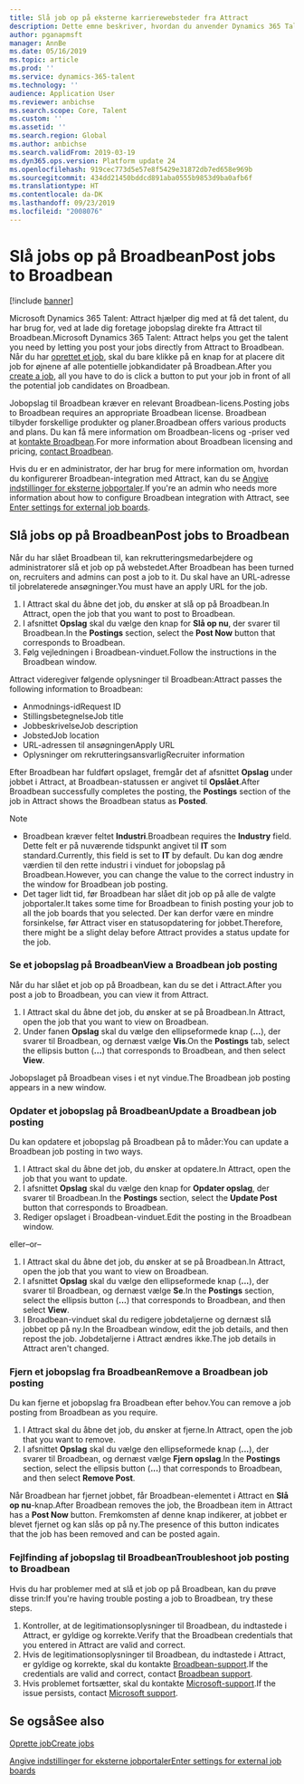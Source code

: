 ```yaml
---
title: Slå job op på eksterne karrierewebsteder fra Attract
description: Dette emne beskriver, hvordan du anvender Dynamics 365 Talent - til at slå job op på eksterne rekrutteringswebsteder
author: pganapmsft
manager: AnnBe
ms.date: 05/16/2019
ms.topic: article
ms.prod: ''
ms.service: dynamics-365-talent
ms.technology: ''
audience: Application User
ms.reviewer: anbichse
ms.search.scope: Core, Talent
ms.custom: ''
ms.assetid: ''
ms.search.region: Global
ms.author: anbichse
ms.search.validFrom: 2019-03-19
ms.dyn365.ops.version: Platform update 24
ms.openlocfilehash: 919cec773d5e57e8f5429e31872db7ed658e969b
ms.sourcegitcommit: 434dd21450bddcd891aba0555b9853d9ba0afb6f
ms.translationtype: HT
ms.contentlocale: da-DK
ms.lasthandoff: 09/23/2019
ms.locfileid: "2008076"
---
```

# <a name="post-jobs-to-broadbean"></a><span data-ttu-id="62871-103">Slå jobs op på Broadbean</span><span class="sxs-lookup"><span data-stu-id="62871-103">Post jobs to Broadbean</span></span>

[!include [banner](../includes/banner.md)]

<span data-ttu-id="62871-104">Microsoft Dynamics 365 Talent: Attract hjælper dig med at få det talent, du har brug for, ved at lade dig foretage jobopslag direkte fra Attract til Broadbean.</span><span class="sxs-lookup"><span data-stu-id="62871-104">Microsoft Dynamics 365 Talent: Attract helps you get the talent you need by letting you post your jobs directly from Attract to Broadbean.</span></span> <span data-ttu-id="62871-105">Når du har [oprettet et job](./creating-jobs-attract.md), skal du bare klikke på en knap for at placere dit job for øjnene af alle potentielle jobkandidater på Broadbean.</span><span class="sxs-lookup"><span data-stu-id="62871-105">After you [create a job](./creating-jobs-attract.md), all you have to do is click a button to put your job in front of all the potential job candidates on Broadbean.</span></span>

<span data-ttu-id="62871-106">Jobopslag til Broadbean kræver en relevant Broadbean-licens.</span><span class="sxs-lookup"><span data-stu-id="62871-106">Posting jobs to Broadbean requires an appropriate Broadbean license.</span></span> <span data-ttu-id="62871-107">Broadbean tilbyder forskellige produkter og planer.</span><span class="sxs-lookup"><span data-stu-id="62871-107">Broadbean offers various products and plans.</span></span> <span data-ttu-id="62871-108">Du kan få mere information om Broadbean-licens og -priser ved at [kontakte Broadbean](https://www.broadbean.com/contact-us/).</span><span class="sxs-lookup"><span data-stu-id="62871-108">For more information about Broadbean licensing and pricing, [contact Broadbean](https://www.broadbean.com/contact-us/).</span></span>

<span data-ttu-id="62871-109">Hvis du er en administrator, der har brug for mere information om, hvordan du konfigurerer Broadbean-integration med Attract, kan du se [Angive indstillinger for eksterne jobportaler](./attract-admin-job-board-settings.md).</span><span class="sxs-lookup"><span data-stu-id="62871-109">If you're an admin who needs more information about how to configure Broadbean integration with Attract, see [Enter settings for external job boards](./attract-admin-job-board-settings.md).</span></span>

## <a name="post-jobs-to-broadbean"></a><span data-ttu-id="62871-110">Slå jobs op på Broadbean</span><span class="sxs-lookup"><span data-stu-id="62871-110">Post jobs to Broadbean</span></span>

<span data-ttu-id="62871-111">Når du har slået Broadbean til, kan rekrutteringsmedarbejdere og administratorer slå et job op på webstedet.</span><span class="sxs-lookup"><span data-stu-id="62871-111">After Broadbean has been turned on, recruiters and admins can post a job to it.</span></span> <span data-ttu-id="62871-112">Du skal have an URL-adresse til jobrelaterede ansøgninger.</span><span class="sxs-lookup"><span data-stu-id="62871-112">You must have an apply URL for the job.</span></span>

1. <span data-ttu-id="62871-113">I Attract skal du åbne det job, du ønsker at slå op på Broadbean.</span><span class="sxs-lookup"><span data-stu-id="62871-113">In Attract, open the job that you want to post to Broadbean.</span></span>
2. <span data-ttu-id="62871-114">I afsnittet **Opslag** skal du vælge den knap for **Slå op nu**, der svarer til Broadbean.</span><span class="sxs-lookup"><span data-stu-id="62871-114">In the **Postings** section, select the **Post Now** button that corresponds to Broadbean.</span></span>
3. <span data-ttu-id="62871-115">Følg vejledningen i Broadbean-vinduet.</span><span class="sxs-lookup"><span data-stu-id="62871-115">Follow the instructions in the Broadbean window.</span></span>

<span data-ttu-id="62871-116">Attract videregiver følgende oplysninger til Broadbean:</span><span class="sxs-lookup"><span data-stu-id="62871-116">Attract passes the following information to Broadbean:</span></span>

- <span data-ttu-id="62871-117">Anmodnings-id</span><span class="sxs-lookup"><span data-stu-id="62871-117">Request ID</span></span>
- <span data-ttu-id="62871-118">Stillingsbetegnelse</span><span class="sxs-lookup"><span data-stu-id="62871-118">Job title</span></span>
- <span data-ttu-id="62871-119">Jobbeskrivelse</span><span class="sxs-lookup"><span data-stu-id="62871-119">Job description</span></span>
- <span data-ttu-id="62871-120">Jobsted</span><span class="sxs-lookup"><span data-stu-id="62871-120">Job location</span></span>
- <span data-ttu-id="62871-121">URL-adressen til ansøgningen</span><span class="sxs-lookup"><span data-stu-id="62871-121">Apply URL</span></span>
- <span data-ttu-id="62871-122">Oplysninger om rekrutteringsansvarlig</span><span class="sxs-lookup"><span data-stu-id="62871-122">Recruiter information</span></span>

<span data-ttu-id="62871-123">Efter Broadbean har fuldført opslaget, fremgår det af afsnittet **Opslag** under jobbet i Attract, at Broadbean-statussen er angivet til **Opslået**.</span><span class="sxs-lookup"><span data-stu-id="62871-123">After Broadbean successfully completes the posting, the **Postings** section of the job in Attract shows the Broadbean status as **Posted**.</span></span>

> [!NOTE]
> - <span data-ttu-id="62871-124">Broadbean kræver feltet **Industri**.</span><span class="sxs-lookup"><span data-stu-id="62871-124">Broadbean requires the **Industry** field.</span></span> <span data-ttu-id="62871-125">Dette felt er på nuværende tidspunkt angivet til **IT** som standard.</span><span class="sxs-lookup"><span data-stu-id="62871-125">Currently, this field is set to **IT** by default.</span></span> <span data-ttu-id="62871-126">Du kan dog ændre værdien til den rette industri i vinduet for jobopslag på Broadbean.</span><span class="sxs-lookup"><span data-stu-id="62871-126">However, you can change the value to the correct industry in the window for Broadbean job posting.</span></span>
> - <span data-ttu-id="62871-127">Det tager lidt tid, før Broadbean har slået dit job op på alle de valgte jobportaler.</span><span class="sxs-lookup"><span data-stu-id="62871-127">It takes some time for Broadbean to finish posting your job to all the job boards that you selected.</span></span> <span data-ttu-id="62871-128">Der kan derfor være en mindre forsinkelse, før Attract viser en statusopdatering for jobbet.</span><span class="sxs-lookup"><span data-stu-id="62871-128">Therefore, there might be a slight delay before Attract provides a status update for the job.</span></span>

### <a name="view-a-broadbean-job-posting"></a><span data-ttu-id="62871-129">Se et jobopslag på Broadbean</span><span class="sxs-lookup"><span data-stu-id="62871-129">View a Broadbean job posting</span></span>

<span data-ttu-id="62871-130">Når du har slået et job op på Broadbean, kan du se det i Attract.</span><span class="sxs-lookup"><span data-stu-id="62871-130">After you post a job to Broadbean, you can view it from Attract.</span></span>

1. <span data-ttu-id="62871-131">I Attract skal du åbne det job, du ønsker at se på Broadbean.</span><span class="sxs-lookup"><span data-stu-id="62871-131">In Attract, open the job that you want to view on Broadbean.</span></span>
2. <span data-ttu-id="62871-132">Under fanen **Opslag** skal du vælge den ellipseformede knap (**...**), der svarer til Broadbean, og dernæst vælge **Vis**.</span><span class="sxs-lookup"><span data-stu-id="62871-132">On the **Postings** tab, select the ellipsis button (**...**) that corresponds to Broadbean, and then select **View**.</span></span>

<span data-ttu-id="62871-133">Jobopslaget på Broadbean vises i et nyt vindue.</span><span class="sxs-lookup"><span data-stu-id="62871-133">The Broadbean job posting appears in a new window.</span></span>

### <a name="update-a-broadbean-job-posting"></a><span data-ttu-id="62871-134">Opdater et jobopslag på Broadbean</span><span class="sxs-lookup"><span data-stu-id="62871-134">Update a Broadbean job posting</span></span>

<span data-ttu-id="62871-135">Du kan opdatere et jobopslag på Broadbean på to måder:</span><span class="sxs-lookup"><span data-stu-id="62871-135">You can update a Broadbean job posting in two ways.</span></span>

1. <span data-ttu-id="62871-136">I Attract skal du åbne det job, du ønsker at opdatere.</span><span class="sxs-lookup"><span data-stu-id="62871-136">In Attract, open the job that you want to update.</span></span>
2. <span data-ttu-id="62871-137">I afsnittet **Opslag** skal du vælge den knap for **Opdater opslag**, der svarer til Broadbean.</span><span class="sxs-lookup"><span data-stu-id="62871-137">In the **Postings** section, select the **Update Post** button that corresponds to Broadbean.</span></span>
3. <span data-ttu-id="62871-138">Rediger opslaget i Broadbean-vinduet.</span><span class="sxs-lookup"><span data-stu-id="62871-138">Edit the posting in the Broadbean window.</span></span>

<span data-ttu-id="62871-139">eller</span><span class="sxs-lookup"><span data-stu-id="62871-139">–or–</span></span>

1. <span data-ttu-id="62871-140">I Attract skal du åbne det job, du ønsker at se på Broadbean.</span><span class="sxs-lookup"><span data-stu-id="62871-140">In Attract, open the job that you want to view on Broadbean.</span></span>
2. <span data-ttu-id="62871-141">I afsnittet **Opslag** skal du vælge den ellipseformede knap (**...**), der svarer til Broadbean, og dernæst vælge **Se**.</span><span class="sxs-lookup"><span data-stu-id="62871-141">In the **Postings** section, select the ellipsis button (**...**) that corresponds to Broadbean, and then select **View**.</span></span>
3. <span data-ttu-id="62871-142">I Broadbean-vinduet skal du redigere jobdetaljerne og dernæst slå jobbet op på ny.</span><span class="sxs-lookup"><span data-stu-id="62871-142">In the Broadbean window, edit the job details, and then repost the job.</span></span> <span data-ttu-id="62871-143">Jobdetaljerne i Attract ændres ikke.</span><span class="sxs-lookup"><span data-stu-id="62871-143">The job details in Attract aren't changed.</span></span>

### <a name="remove-a-broadbean-job-posting"></a><span data-ttu-id="62871-144">Fjern et jobopslag fra Broadbean</span><span class="sxs-lookup"><span data-stu-id="62871-144">Remove a Broadbean job posting</span></span>

<span data-ttu-id="62871-145">Du kan fjerne et jobopslag fra Broadbean efter behov.</span><span class="sxs-lookup"><span data-stu-id="62871-145">You can remove a job posting from Broadbean as you require.</span></span>

1. <span data-ttu-id="62871-146">I Attract skal du åbne det job, du ønsker at fjerne.</span><span class="sxs-lookup"><span data-stu-id="62871-146">In Attract, open the job that you want to remove.</span></span>
2. <span data-ttu-id="62871-147">I afsnittet **Opslag** skal du vælge den ellipseformede knap (**...**), der svarer til Broadbean, og dernæst vælge **Fjern opslag**.</span><span class="sxs-lookup"><span data-stu-id="62871-147">In the **Postings** section, select the ellipsis button (**...**) that corresponds to Broadbean, and then select **Remove Post**.</span></span>

<span data-ttu-id="62871-148">Når Broadbean har fjernet jobbet, får Broadbean-elementet i Attract en **Slå op nu**-knap.</span><span class="sxs-lookup"><span data-stu-id="62871-148">After Broadbean removes the job, the Broadbean item in Attract has a **Post Now** button.</span></span> <span data-ttu-id="62871-149">Fremkomsten af denne knap indikerer, at jobbet er blevet fjernet og kan slås op på ny.</span><span class="sxs-lookup"><span data-stu-id="62871-149">The presence of this button indicates that the job has been removed and can be posted again.</span></span>

### <a name="troubleshoot-job-posting-to-broadbean"></a><span data-ttu-id="62871-150">Fejlfinding af jobopslag til Broadbean</span><span class="sxs-lookup"><span data-stu-id="62871-150">Troubleshoot job posting to Broadbean</span></span>

<span data-ttu-id="62871-151">Hvis du har problemer med at slå et job op på Broadbean, kan du prøve disse trin:</span><span class="sxs-lookup"><span data-stu-id="62871-151">If you're having trouble posting a job to Broadbean, try these steps.</span></span>

1. <span data-ttu-id="62871-152">Kontroller, at de legitimationsoplysninger til Broadbean, du indtastede i Attract, er gyldige og korrekte.</span><span class="sxs-lookup"><span data-stu-id="62871-152">Verify that the Broadbean credentials that you entered in Attract are valid and correct.</span></span>
2. <span data-ttu-id="62871-153">Hvis de legitimationsoplysninger til Broadbean, du indtastede i Attract, er gyldige og korrekte, skal du kontakte [Broadbean-support](https://www.broadbean.com/resources/support/).</span><span class="sxs-lookup"><span data-stu-id="62871-153">If the credentials are valid and correct, contact [Broadbean support](https://www.broadbean.com/resources/support/).</span></span>
3. <span data-ttu-id="62871-154">Hvis problemet fortsætter, skal du kontakte [Microsoft-support](./talent-support.md).</span><span class="sxs-lookup"><span data-stu-id="62871-154">If the issue persists, contact [Microsoft support](./talent-support.md).</span></span>

## <a name="see-also"></a><span data-ttu-id="62871-155">Se også</span><span class="sxs-lookup"><span data-stu-id="62871-155">See also</span></span>

[<span data-ttu-id="62871-156">Oprette job</span><span class="sxs-lookup"><span data-stu-id="62871-156">Create jobs</span></span>](./creating-jobs-attract.md)

[<span data-ttu-id="62871-157">Angive indstillinger for eksterne jobportaler</span><span class="sxs-lookup"><span data-stu-id="62871-157">Enter settings for external job boards</span></span>](./attract-admin-job-board-settings.md)
